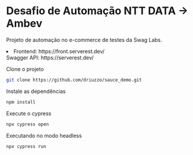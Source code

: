 # Desafio de Automação NTT DATA -> Ambev

Projeto de automação no e-commerce de testes da Swag Labs.

<li>Frontend: https://front.serverest.dev/</li>
Swagger API: https://serverest.dev/


Clone o projeto

```bash
git clone https://github.com/driuzzo/sauce_demo.git
```

Instale as dependências

```bash
npm install
```

Execute o cypress

```bash
npx cypress open
```

Executando no modo headless
```bash
npx cypress run
```
